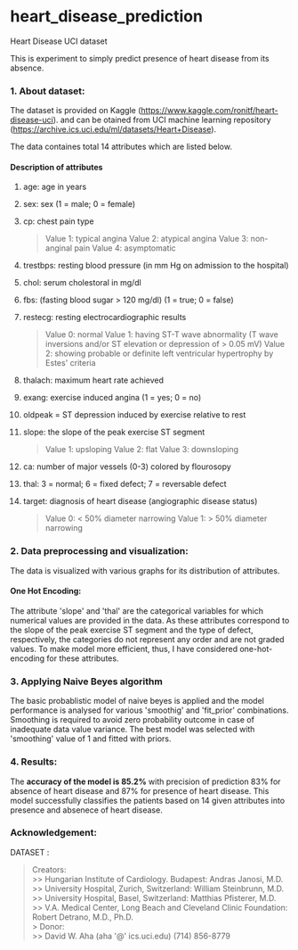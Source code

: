 # heart_disease_prediction
Heart Disease UCI dataset

This is experiment to simply predict presence of heart disease from its absence. 

### 1. About dataset:
The dataset is provided on Kaggle (https://www.kaggle.com/ronitf/heart-disease-uci). and can be otained from UCI machine learning repository (https://archive.ics.uci.edu/ml/datasets/Heart+Disease).

The data containes total 14 attributes which are listed below.

#### Description of attributes
1. age: age in years
2. sex: sex (1 = male; 0 = female)
3. cp: chest pain type
    > Value 1: typical angina
    Value 2: atypical angina
    Value 3: non-anginal pain
    Value 4: asymptomatic

4. trestbps: resting blood pressure (in mm Hg on admission to the hospital)
5. chol: serum cholestoral in mg/dl
6. fbs: (fasting blood sugar > 120 mg/dl) (1 = true; 0 = false)
7. restecg: resting electrocardiographic results
    > Value 0: normal
    Value 1: having ST-T wave abnormality (T wave inversions and/or ST elevation or depression of > 0.05 mV)
    Value 2: showing probable or definite left ventricular hypertrophy by Estes' criteria
8. thalach: maximum heart rate achieved
9. exang: exercise induced angina (1 = yes; 0 = no)
10. oldpeak = ST depression induced by exercise relative to rest
11. slope: the slope of the peak exercise ST segment
    > Value 1: upsloping
    Value 2: flat
    Value 3: downsloping
12. ca: number of major vessels (0-3) colored by flourosopy
13. thal: 3 = normal; 6 = fixed defect; 7 = reversable defect
14. target: diagnosis of heart disease (angiographic disease status)
    > Value 0: < 50% diameter narrowing
    Value 1: > 50% diameter narrowing
    


### 2. Data preprocessing and visualization:

The data is visualized with various graphs for its distribution of attributes. 
#### One Hot Encoding: 
The attribute 'slope' and 'thal' are the categorical variables for which numerical values are provided in the data.
As these attributes correspond to the slope of the peak exercise ST segment and the type of defect, respectively, the categories do not represent any order and are not graded values. To make model more efficient, thus, I have considered one-hot-encoding for these attributes.

### 3. Applying Naive Beyes algorithm
The basic probablistic model of naive beyes is applied and the model performance is analysed for various 'smoothig' and 'fit_prior' combinations. Smoothing is required to avoid zero probability outcome in case of inadequate data value variance.
The best model was selected with 'smoothing' value of 1 and fitted with priors.

### 4. Results:
The **accuracy of the model is 85.2%** with precision of prediction 83% for absence of heart disease and 87% for presence of heart disease.
This model successfully classifies the patients based on 14 given attributes into presence and absenece of heart disease. 

### Acknowledgement:

DATASET :<br>
> Creators:  
        >> Hungarian Institute of Cardiology. Budapest: Andras Janosi, M.D.  
        >> University Hospital, Zurich, Switzerland: William Steinbrunn, M.D.  
        >> University Hospital, Basel, Switzerland: Matthias Pfisterer, M.D.  
        >> V.A. Medical Center, Long Beach and Cleveland Clinic Foundation: Robert Detrano, M.D., Ph.D.  
    > Donor:  
        >> David W. Aha (aha '@' ics.uci.edu) (714) 856-8779  
